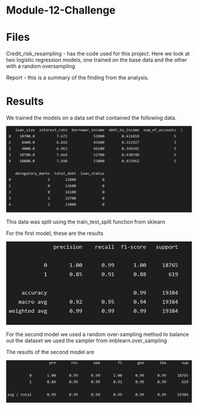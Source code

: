 # Module-12-Challenge

# Files

Credit_risk_resampling - has the code used for this project. Here we look at two logistic regression models, one trained on the base data and the other with a random oversampling

Report - this is a summary of the finding from the analysis.


# Results

We trained the models on a data set that contained the following data.

![data](/Images/loan%20data.png)

This data was split using the train_test_spilt function from sklearn

For the first model, these are the results

![data](/Images/report%20m1.png)

For the second model we used a random over-sampling method to balance out the dataset
we used the sampler from imblearn.over_sampling 

The results of the second model are

![data](/Images/report%20M2.png)